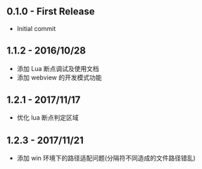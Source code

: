 ## 0.1.0 - First Release
* Initial commit

## 1.1.2 - 2016/10/28
* 添加 Lua 断点调试及使用文档
* 添加 webview 的开发模式功能

## 1.2.1 - 2017/11/17
* 优化 lua 断点判定区域

## 1.2.3 - 2017/11/21
* 添加 win 环境下的路径适配问题(分隔符不同造成的文件路径错乱)
